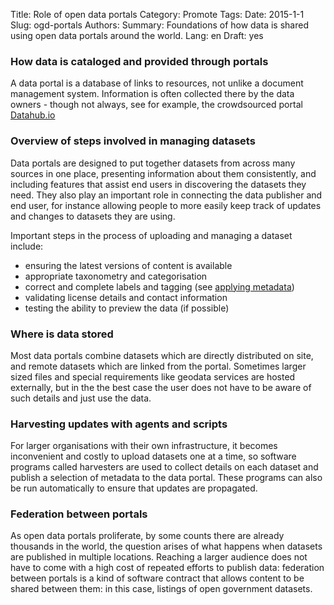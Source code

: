 Title: Role of open data portals
Category: Promote
Tags:
Date: 2015-1-1
Slug: ogd-portals
Authors:
Summary: Foundations of how data is shared using open data portals around the world.
Lang: en
Draft: yes


### How data is cataloged and provided through portals

A data portal is a database of links to resources, not unlike a document management system. Information is often collected there by the data owners - though not always, see for example, the crowdsourced portal [Datahub.io](http://datahub.io)

### Overview of steps involved in managing datasets

Data portals are designed to put together datasets from across many sources in one place, presenting information about them consistently, and including features that assist end users in discovering the datasets they need. They also play an important role in connecting the data publisher and end user, for instance allowing people to more easily keep track of updates and changes to datasets they are using.

Important steps in the process of uploading and managing a dataset include:

- ensuring the latest versions of content is available
- appropriate taxonometry and categorisation
- correct and complete labels and tagging (see [applying metadata](metadata))
- validating license details and contact information
- testing the ability to preview the data (if possible)

### Where is data stored

Most data portals combine datasets which are directly distributed on site, and remote datasets which are linked from the portal. Sometimes larger sized files and special requirements like geodata services are hosted externally, but in the the best case the user does not have to be aware of such details and just use the data.

### Harvesting updates with agents and scripts

For larger organisations with their own infrastructure, it becomes inconvenient and costly to upload datasets one at a time, so software programs called harvesters are used to collect details on each dataset and publish a selection of metadata to the data portal. These programs can also be run automatically to ensure that updates are propagated.

### Federation between portals

As open data portals proliferate, by some counts there are already thousands in the world, the question arises of what happens when datasets are published in multiple locations. Reaching a larger audience does not have to come with a high cost of repeated efforts to publish data: federation between portals is a kind of software contract that allows content to be shared between them: in this case, listings of open government datasets.

